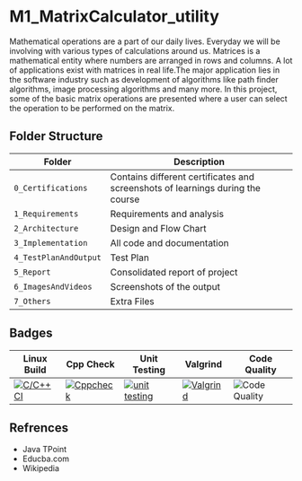 # M1_MatrixCalculator_utility
Mathematical operations are a part of our daily lives. Everyday we will be involving with various types of calculations around us. Matrices is a mathematical entity where numbers are arranged in rows and columns. A lot of applications exist with matrices in real life.The major application lies in the software industry such as development of algorithms like path finder algorithms, image processing algorithms and many more. In this project, some of the basic matrix operations are presented where a user can select the operation to be performed on the matrix.
## Folder Structure
| Folder | Description |
|--------|-------------|
| `0_Certifications` | Contains different certificates and screenshots of learnings during the course |
| `1_Requirements` | Requirements and analysis |
| `2_Architecture` | Design and Flow Chart |
| `3_Implementation` | All code and documentation |
| `4_TestPlanAndOutput` | Test Plan |
| `5_Report` | Consolidated report of project |
| `6_ImagesAndVideos` | Screenshots of the output |
| `7_Others` | Extra Files |
## Badges
| Linux Build | Cpp Check | Unit Testing | Valgrind | Code Quality|
|------------|----------|------------|------------|-----------|
|[![C/C++ CI](https://github.com/nimishpalod/M1_MatrixCalculator_utility/actions/workflows/linuxc-cpp.yml/badge.svg)](https://github.com/nimishpalod/M1_MatrixCalculator_utility/actions/workflows/linuxc-cpp.yml) | [![Cppcheck](https://github.com/nimishpalod/M1_MatrixCalculator_utility/actions/workflows/static-cpp.yml/badge.svg)](https://github.com/nimishpalod/M1_MatrixCalculator_utility/actions/workflows/static-cpp.yml) | [![unit testing](https://github.com/nimishpalod/M1_MatrixCalculator_utility/actions/workflows/unitTest.yml/badge.svg)](https://github.com/nimishpalod/M1_MatrixCalculator_utility/actions/workflows/unitTest.yml) | [![Valgrind](https://github.com/nimishpalod/M1_MatrixCalculator_utility/actions/workflows/Valgrind.yml/badge.svg)](https://github.com/nimishpalod/M1_MatrixCalculator_utility/actions/workflows/Valgrind.yml) | ![Code Quality](https://api.codiga.io/project/31035/status/svg) |
 ## Refrences
 * Java TPoint
 * Educba.com
 * Wikipedia 
 

